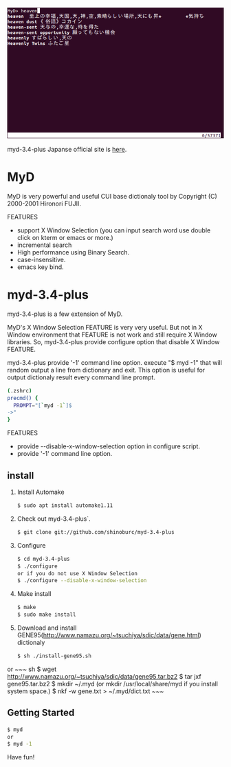 ![myd](myd.png)

myd-3.4-plus Japanse official site is [here](http://dandydot.dyndns.org/software).

# MyD

MyD is very powerful and useful CUI base dictionaly tool by Copyright (C) 2000-2001 Hironori FUJII.

FEATURES
 * support X Window Selection (you can input search word use double click on kterm or emacs or more.)
 * incremental search
 * High performance using Binary Search.
 * case-insensitive.
 * emacs key bind.

# myd-3.4-plus

myd-3.4-plus is a few extension of MyD.


  MyD's X Window Selection FEATURE is very very useful.
  But not in X Window environment that FEATURE is not work and still require X Window libraries.
  So, myd-3.4-plus provide configure option that disable X Window FEATURE.

  myd-3.4-plus provide '-1' command line option.
  execute "$ myd -1" that will random output a line from dictionary and exit.
  This option is useful for output dictionaly result every command line prompt.


  ~~~ sh
  (.zshrc)
  precmd() {
    PROMPT="[`myd -1`]$
  ->"
  }
  ~~~

FEATURES
 * provide --disable-x-window-selection option in configure script.
 * provide '-1' command line option.

## install

1. Install Automake

    ~~~ sh
    $ sudo apt install automake1.11
    ~~~

2. Check out myd-3.4-plus`.

    ~~~ sh
    $ git clone git://github.com/shinoburc/myd-3.4-plus
    ~~~

3. Configure

    ~~~ sh
    $ cd myd-3.4-plus
    $ ./configure
    or if you do not use X Window Selection
    $ ./configure --disable-x-window-selection
    ~~~

4. Make install

    ~~~ sh
    $ make
    $ sudo make install
    ~~~

5. Download and install GENE95(http://www.namazu.org/~tsuchiya/sdic/data/gene.html) dictionaly

    ~~~ sh
    $ sh ./install-gene95.sh
    ~~~
or
    ~~~ sh
    $ wget http://www.namazu.org/~tsuchiya/sdic/data/gene95.tar.bz2
    $ tar jxf gene95.tar.bz2
    $ mkdir ~/.myd (or mkdir /usr/local/share/myd if you install system space.)
    $ nkf -w gene.txt > ~/.myd/dict.txt
    ~~~

## Getting Started

  ~~~ sh
  $ myd
  or
  $ myd -1
  ~~~

Have fun!
